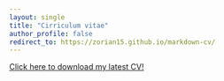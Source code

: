 ```yaml
---
layout: single
title: "Cirriculum vitae"
author_profile: false
redirect_to: https://zorian15.github.io/markdown-cv/
---
```


[Click here to download my latest CV!](https://zorian15.github.io/markdown-cv/)
